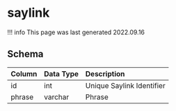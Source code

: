 # saylink

!!! info
	This page was last generated 2022.09.16

## Schema

| Column | Data Type | Description |
| :--- | :--- | :--- |
| id | int | Unique Saylink Identifier |
| phrase | varchar | Phrase |

